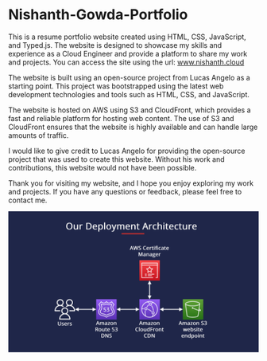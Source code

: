 # Nishanth-Gowda-Portfolio

This is a resume portfolio website created using HTML, CSS, JavaScript, and Typed.js. The website is designed to showcase my skills and experience as a Cloud Engineer and provide a platform to share my work and projects. You can access the site using the url: www.nishanth.cloud

The website is built using an open-source project from Lucas Angelo as a starting point. This project was bootstrapped using the latest web development technologies and tools such as HTML, CSS, and JavaScript.

The website is hosted on AWS using S3 and CloudFront, which provides a fast and reliable platform for hosting web content. The use of S3 and CloudFront ensures that the website is highly available and can handle large amounts of traffic.

I would like to give credit to Lucas Angelo for providing the open-source project that was used to create this website. Without his work and contributions, this website would not have been possible.

Thank you for visiting my website, and I hope you enjoy exploring my work and projects. If you have any questions or feedback, please feel free to contact me.

![Screenshot](portfolio-architecture.png)
